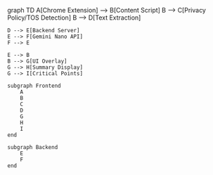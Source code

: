 graph TD
    A[Chrome Extension] --> B[Content Script]
    B --> C[Privacy Policy/TOS Detection]
    B --> D[Text Extraction]
    
    D --> E[Backend Server]
    E --> F[Gemini Nano API]
    F --> E
    
    E --> B
    B --> G[UI Overlay]
    G --> H[Summary Display]
    G --> I[Critical Points]
    
    subgraph Frontend
        A
        B
        C
        D
        G
        H
        I
    end
    
    subgraph Backend
        E
        F
    end